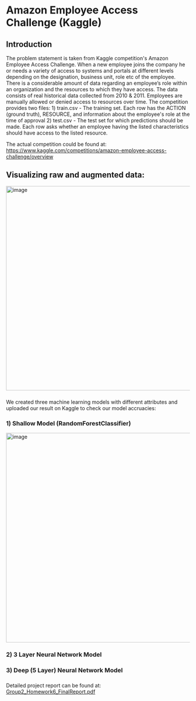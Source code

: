 # Amazon Employee Access Challenge (Kaggle)



## Introduction

The problem statement is taken from Kaggle competition's Amazon Employee Access Challenge. When a new employee joins the company he or needs a variety of access to systems and portals at different levels depending on the designation, business unit, role etc of the employee.
There is a considerable amount of data regarding an employee’s role within an organization and the resources to which they have access. The data consists of real historical data collected from 2010 & 2011. Employees are manually allowed or denied access to resources over time.
The competition provides two files:
    1) train.csv - The training set. Each row has the ACTION (ground truth), RESOURCE, and
information about the employee's role at the time of approval
    2) test.csv - The test set for which predictions should be made. Each row asks whether an
employee having the listed characteristics should have access to the listed resource.

The actual competition could be found at: https://www.kaggle.com/competitions/amazon-employee-access-challenge/overview

## Visualizing  raw and augmented data:

<img width="559" alt="image" src="https://user-images.githubusercontent.com/55175448/175791298-eb7c86da-df64-4954-9e12-5322086203f5.png">

###
We created three machine learning models with different attributes and uploaded our result on Kaggle to check our model accruacies:

### 1) Shallow Model (RandomForestClassifier)

<img width="573" alt="image" src="https://user-images.githubusercontent.com/55175448/175791483-7227381c-ded0-4e47-8aae-aa78b7a059ba.png">


### 2) 3 Layer Neural Network Model

### 3) Deep (5 Layer) Neural Network Model

###

Detailed project report can be found at: [Group2_Homework6_FinalReport.pdf](https://github.com/Atharva4320/Amazon-Employee-Access-Challenge/files/8985622/Group2_Homework6_FinalReport.pdf)
